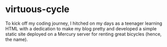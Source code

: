 # virtuous-cycle
 To kick off my coding journey, I hitched on my days as a teenager learning HTML with a dedication to make my blog pretty and developed a simple static site deployed on a Mercury server for renting great bicycles (hence, the name).
